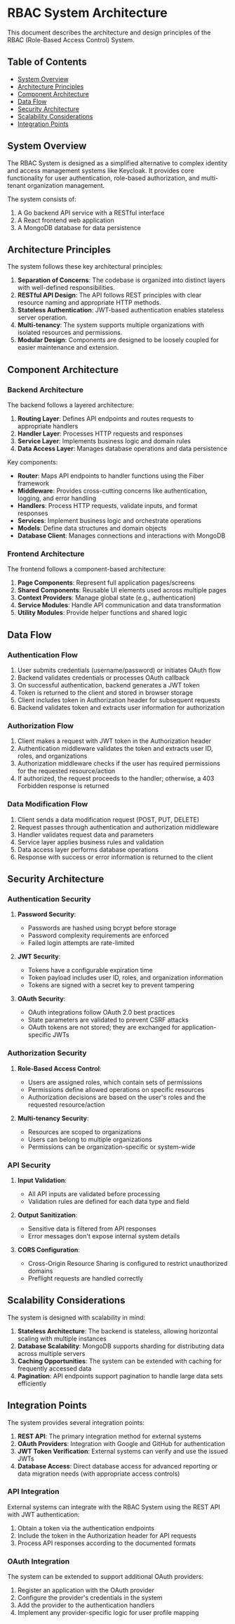 # RBAC System Architecture

This document describes the architecture and design principles of the RBAC (Role-Based Access Control) System.

## Table of Contents

- [System Overview](#system-overview)
- [Architecture Principles](#architecture-principles)
- [Component Architecture](#component-architecture)
- [Data Flow](#data-flow)
- [Security Architecture](#security-architecture)
- [Scalability Considerations](#scalability-considerations)
- [Integration Points](#integration-points)

## System Overview

The RBAC System is designed as a simplified alternative to complex identity and access management systems like Keycloak. It provides core functionality for user authentication, role-based authorization, and multi-tenant organization management.

The system consists of:

1. A Go backend API service with a RESTful interface
2. A React frontend web application
3. A MongoDB database for data persistence

## Architecture Principles

The system follows these key architectural principles:

1. **Separation of Concerns**: The codebase is organized into distinct layers with well-defined responsibilities.
2. **RESTful API Design**: The API follows REST principles with clear resource naming and appropriate HTTP methods.
3. **Stateless Authentication**: JWT-based authentication enables stateless server operation.
4. **Multi-tenancy**: The system supports multiple organizations with isolated resources and permissions.
5. **Modular Design**: Components are designed to be loosely coupled for easier maintenance and extension.

## Component Architecture

### Backend Architecture

The backend follows a layered architecture:

1. **Routing Layer**: Defines API endpoints and routes requests to appropriate handlers
2. **Handler Layer**: Processes HTTP requests and responses
3. **Service Layer**: Implements business logic and domain rules
4. **Data Access Layer**: Manages database operations and data persistence

Key components:

- **Router**: Maps API endpoints to handler functions using the Fiber framework
- **Middleware**: Provides cross-cutting concerns like authentication, logging, and error handling
- **Handlers**: Process HTTP requests, validate inputs, and format responses
- **Services**: Implement business logic and orchestrate operations
- **Models**: Define data structures and domain objects
- **Database Client**: Manages connections and interactions with MongoDB

### Frontend Architecture

The frontend follows a component-based architecture:

1. **Page Components**: Represent full application pages/screens
2. **Shared Components**: Reusable UI elements used across multiple pages
3. **Context Providers**: Manage global state (e.g., authentication)
4. **Service Modules**: Handle API communication and data transformation
5. **Utility Modules**: Provide helper functions and shared logic

## Data Flow

### Authentication Flow

1. User submits credentials (username/password) or initiates OAuth flow
2. Backend validates credentials or processes OAuth callback
3. On successful authentication, backend generates a JWT token
4. Token is returned to the client and stored in browser storage
5. Client includes token in Authorization header for subsequent requests
6. Backend validates token and extracts user information for authorization

### Authorization Flow

1. Client makes a request with JWT token in the Authorization header
2. Authentication middleware validates the token and extracts user ID, roles, and organizations
3. Authorization middleware checks if the user has required permissions for the requested resource/action
4. If authorized, the request proceeds to the handler; otherwise, a 403 Forbidden response is returned

### Data Modification Flow

1. Client sends a data modification request (POST, PUT, DELETE)
2. Request passes through authentication and authorization middleware
3. Handler validates request data and parameters
4. Service layer applies business rules and validation
5. Data access layer performs database operations
6. Response with success or error information is returned to the client

## Security Architecture

### Authentication Security

1. **Password Security**:
   - Passwords are hashed using bcrypt before storage
   - Password complexity requirements are enforced
   - Failed login attempts are rate-limited

2. **JWT Security**:
   - Tokens have a configurable expiration time
   - Token payload includes user ID, roles, and organization information
   - Tokens are signed with a secret key to prevent tampering

3. **OAuth Security**:
   - OAuth integrations follow OAuth 2.0 best practices
   - State parameters are validated to prevent CSRF attacks
   - OAuth tokens are not stored; they are exchanged for application-specific JWTs

### Authorization Security

1. **Role-Based Access Control**:
   - Users are assigned roles, which contain sets of permissions
   - Permissions define allowed operations on specific resources
   - Authorization decisions are based on the user's roles and the requested resource/action

2. **Multi-tenancy Security**:
   - Resources are scoped to organizations
   - Users can belong to multiple organizations
   - Permissions can be organization-specific or system-wide

### API Security

1. **Input Validation**:
   - All API inputs are validated before processing
   - Validation rules are defined for each data type and field

2. **Output Sanitization**:
   - Sensitive data is filtered from API responses
   - Error messages don't expose internal system details

3. **CORS Configuration**:
   - Cross-Origin Resource Sharing is configured to restrict unauthorized domains
   - Preflight requests are handled correctly

## Scalability Considerations

The system is designed with scalability in mind:

1. **Stateless Architecture**: The backend is stateless, allowing horizontal scaling with multiple instances
2. **Database Scalability**: MongoDB supports sharding for distributing data across multiple servers
3. **Caching Opportunities**: The system can be extended with caching for frequently accessed data
4. **Pagination**: API endpoints support pagination to handle large data sets efficiently

## Integration Points

The system provides several integration points:

1. **REST API**: The primary integration method for external systems
2. **OAuth Providers**: Integration with Google and GitHub for authentication
3. **JWT Token Verification**: External systems can verify and use the issued JWTs
4. **Database Access**: Direct database access for advanced reporting or data migration needs (with appropriate access controls)

### API Integration

External systems can integrate with the RBAC System using the REST API with JWT authentication:

1. Obtain a token via the authentication endpoints
2. Include the token in the Authorization header for API requests
3. Process API responses according to the documented formats

### OAuth Integration

The system can be extended to support additional OAuth providers:

1. Register an application with the OAuth provider
2. Configure the provider's credentials in the system
3. Add the provider to the authentication handlers
4. Implement any provider-specific logic for user profile mapping